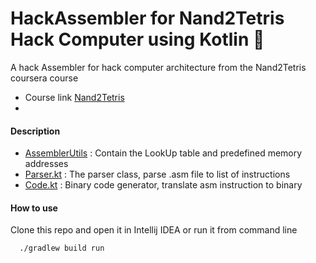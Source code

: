 # HackAssembler for Nand2Tetris Hack Computer using Kotlin 🤩

A hack Assembler for hack computer architecture from the Nand2Tetris coursera course

- Course link [Nand2Tetris](https://www.coursera.org/learn/build-a-computer)
-

#### Description

- [AssemblerUtils](src/main/kotlin/com/ixidev/hackassembler/AssemblerUtils.kt) : Contain the LookUp table and predefined
  memory addresses
- [Parser.kt](src/main/kotlin/com/ixidev/hackassembler/Parser.kt) : The parser class, parse .asm file to list of
  instructions
- [Code.kt](src/main/kotlin/com/ixidev/hackassembler/Code.kt) : Binary code generator, translate asm instruction to
  binary

#### How to use

Clone this repo and open it in Intellij IDEA or run it from command line

```shell
  ./gradlew build run
```